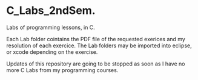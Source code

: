 # C_Labs_2ndSem.
Labs of programming lessons, in C.

Each Lab folder cointains the PDF file of the requested exerices and my resolution of each exercice. 
The Lab folders may be imported into eclipse, or xcode depending on the exercise.

Updates of this repository are going to be stopped as soon as I have no more C Labs from my programming courses.
